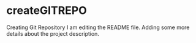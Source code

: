 # createGITREPO
Creating Git Repository
I am editing the README file. Adding some more details about the project description.
